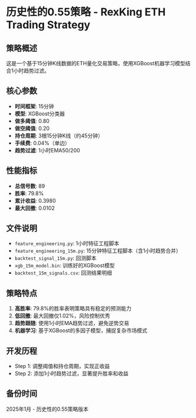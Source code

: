 # 历史性的0.55策略 - RexKing ETH Trading Strategy

## 策略概述
这是一个基于15分钟K线数据的ETH量化交易策略，使用XGBoost机器学习模型结合1小时趋势过滤。

## 核心参数
- **时间框架**: 15分钟
- **模型**: XGBoost分类器
- **做多阈值**: 0.80
- **做空阈值**: 0.20
- **持仓周期**: 3根15分钟K线（约45分钟）
- **手续费**: 0.04%（单边）
- **趋势过滤**: 1小时EMA50/200

## 性能指标
- **总信号数**: 89
- **胜率**: 79.8%
- **累计收益**: 0.3980
- **最大回撤**: 0.0102

## 文件说明
- `feature_engineering.py`: 1小时特征工程脚本
- `feature_engineering_15m.py`: 15分钟特征工程脚本（含1小时趋势合并）
- `backtest_signal_15m.py`: 回测脚本
- `xgb_15m_model.bin`: 训练好的XGBoost模型
- `backtest_15m_signals.csv`: 回测结果明细

## 策略特点
1. **高胜率**: 79.8%的胜率表明策略具有稳定的预测能力
2. **低回撤**: 最大回撤仅1.02%，风险控制优秀
3. **趋势跟随**: 使用1小时EMA趋势过滤，避免逆势交易
4. **机器学习**: 基于XGBoost的多因子模型，捕捉复杂市场模式

## 开发历程
- Step 1: 调整阈值和持仓周期，实现正收益
- Step 2: 添加1小时趋势过滤，显著提升胜率和收益

## 备份时间
2025年1月 - 历史性的0.55策略版本 